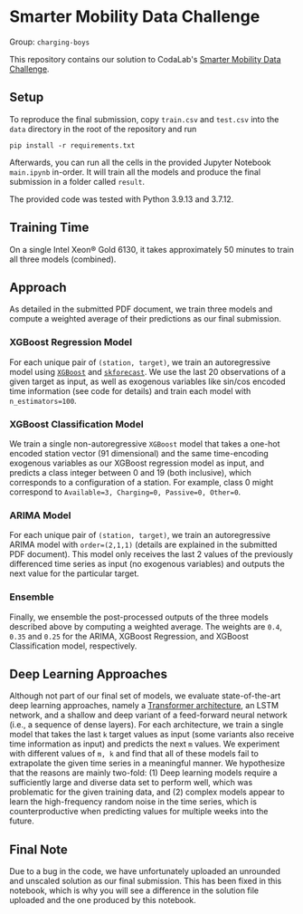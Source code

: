 # Smarter Mobility Data Challenge
Group: `charging-boys`

This repository contains our solution to CodaLab's [Smarter Mobility Data Challenge](https://codalab.lisn.upsaclay.fr/competitions/7192).

## Setup

To reproduce the final submission, copy `train.csv` and `test.csv` into the `data` directory in the root of the repository and run

```{bash}
pip install -r requirements.txt
```

Afterwards, you can run all the cells in the provided Jupyter Notebook `main.ipynb` in-order. It will train all the models and produce the final submission in a folder called `result`. 

The provided code was tested with Python 3.9.13 and 3.7.12.

## Training Time

On a single Intel Xeon® Gold 6130, it takes approximately 50 minutes to train all three models (combined).

## Approach

As detailed in the submitted PDF document, we train three models and compute a weighted average of their predictions as our final submission.

### XGBoost Regression Model

For each unique pair of `(station, target)`, we train an autoregressive model using [`XGBoost`](https://xgboost.readthedocs.io/en/stable/) and [`skforecast`](https://joaquinamatrodrigo.github.io/skforecast). We use the last 20 observations of a given target as input, as well as exogenous variables like sin/cos encoded time information (see code for details) and train each model with `n_estimators=100`.

### XGBoost Classification Model

We train a single non-autoregressive `XGBoost` model that takes a one-hot encoded station vector (91 dimensional) and the same time-encoding exogenous variables as our XGBoost regression model as input, and predicts a class integer between 0 and 19 (both inclusive), which corresponds to a configuration of a station. For example, class 0 might correspond to `Available=3, Charging=0, Passive=0, Other=0`.

### ARIMA Model

For each unique pair of `(station, target)`, we train an autoregressive ARIMA model with `order=(2,1,1)` (details are explained in the submitted PDF document).
This model only receives the last 2 values of the previously differenced time series as input (no exogenous variables) and outputs the next value for the particular target.

### Ensemble

Finally, we ensemble the post-processed outputs of the three models described above by computing a weighted average. The weights are `0.4`, `0.35` and `0.25` for the ARIMA, XGBoost Regression, and XGBoost Classification model, respectively.

## Deep Learning Approaches

Although not part of our final set of models, we evaluate state-of-the-art deep learning approaches, namely a [Transformer architecture](https://huggingface.co/docs/transformers/model_doc/time_series_transformer), an LSTM network, and a shallow and deep variant of a feed-forward neural network (i.e., a sequence of dense layers). For each architecture, we train a single model that takes the last `k` target values as input (some variants also receive time information as input) and predicts the next `m` values. We experiment with different values of `m, k` and find that all of these models fail to extrapolate the given time series in a meaningful manner. We hypothesize that the reasons are mainly two-fold: (1) Deep learning models require a sufficiently large and diverse data set to perform well, which was problematic for the given training data, and (2) complex models appear to learn the high-frequency random noise in the time series, which is counterproductive when predicting values for multiple weeks into the future.

## Final Note

Due to a bug in the code, we have unfortunately uploaded an unrounded and unscaled solution as our final submission. This has been fixed in this notebook, which is why you will see a difference in the solution file uploaded and the one produced by this notebook.